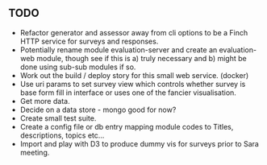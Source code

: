 ## TODO

* Refactor generator and assessor away from cli options to be a Finch HTTP service for surveys and responses.
* Potentially rename module evaluation-server and create an evaluation-web module, though see if this is a) truly 
 necessary and b) might be done using sub-sub modules if so.
* Work out the build / deploy story for this small web service. (docker)
* Use uri params to set survey view which controls whether survey is base form fill in interface or uses one of the 
 fancier visualisation.
* Get more data.
* Decide on a data store - mongo good for now?
* Create small test suite.
* Create a config file or db entry mapping module codes to Titles, descriptions, topics etc...
* Import and play with D3 to produce dummy vis for surveys prior to Sara meeting.
